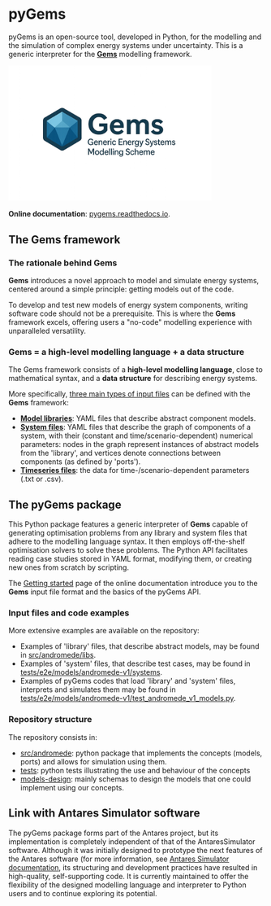 # pyGems

pyGems is an open-source tool, developed in Python, for the modelling and the simulation of complex energy systems under uncertainty. This is a generic interpreter for the [**Gems**](https://pygems.readthedocs.io/en/latest/) modelling framework.

<img src="docs/images/gemsV2.png" alt="Description" width="400"/>

**Online documentation**: [pygems.readthedocs.io](https://pygems.readthedocs.io/en/latest/).

## The Gems framework

### The rationale behind Gems

**Gems** introduces a novel approach to model and simulate energy systems, centered around a simple principle: getting models out of the code.

To develop and test new models of energy system components, writing software code should not be a prerequisite. This is where the **Gems** framework excels, offering users a "no-code" modelling experience with unparalleled versatility.

### Gems = a high-level modelling language + a data structure

The Gems framework consists of a **high-level modelling language**, close to mathematical syntax, and a **data structure** for describing energy systems.

More specifically, [three main types of input files](https://pygems.readthedocs.io/en/latest/user-guide/libraries/) can be defined with the **Gems** framework:

- [**Model libraries**](https://pygems.readthedocs.io/en/latest/user-guide/libraries/): YAML files that describe abstract component models.  
- [**System files**](https://pygems.readthedocs.io/en/latest/user-guide/systems/): YAML files that describe the graph of components of a system, with their (constant and time/scenario-dependent) numerical parameters: nodes in the graph represent instances of abstract models from the 'library', and vertices denote connections between components (as defined by 'ports').
- [**Timeseries files**](https://pygems.readthedocs.io/en/latest/user-guide/data/): the data for time-/scenario-dependent parameters (.txt or .csv).

## The pyGems package

This Python package features a generic interpreter of **Gems** capable of generating optimisation problems from any library and system files that adhere to the modelling language syntax. It then employs off-the-shelf optimisation solvers to solve these problems. The Python API facilitates reading case studies stored in YAML format, modifying them, or creating new ones from scratch by scripting.

The [Getting started](https://pygems.readthedocs.io/en/latest/user-guide/getting-started/) page of the online documentation introduce you to the **Gems** input file format and the basics of the pyGems API.


### Input files and code examples
More extensive examples are available on the repository:
- Examples of 'library' files, that describe abstract models, may be found in [src/andromede/libs](./src/andromede/libs).
- Examples of 'system' files, that describe test cases, may be found in [tests/e2e/models/andromede-v1/systems](./tests/e2e/models/andromede-v1/systems).
- Examples of pyGems codes that load 'library' and 'system' files, interprets and simulates them may be found in [tests/e2e/models/andromede-v1/test_andromede_v1_models.py](./tests/e2e/models/andromede-v1/test_andromede_v1_models.py).

### Repository structure

The repository consists in:
- [src/andromede](./src/andromede):
  python package that implements the concepts (models, ports)
  and allows for simulation using them.
- [tests](./tests):
  python tests illustrating the use and behaviour of the concepts
- [models-design](./models-design):
  mainly schemas to design the models that one could implement
  using our concepts.

## Link with Antares Simulator software
The pyGems package forms part of the Antares project, but its implementation is completely independent of that of the AntaresSimulator software. Although it was initially designed to prototype the next features of the Antares software (for more information, see [Antares Simulator documentation](https://antares-simulator.readthedocs.io/en/latest/user-guide/modeler/01-overview-modeler/), its structuring and development practices have resulted in high-quality, self-supporting code. It is currently maintained to offer the flexibility of the designed modelling language and interpreter to Python users and to continue exploring its potential. 
